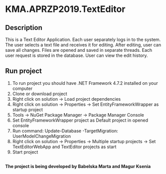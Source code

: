 # KMA.APRZP2019.TextEditor

## Description

This is a Text Editor Application. 
Each user separately logs in to the system. The user selects a text file and receives it for editing. After editing, user can save all
changes. Files are opened and saved in separate threads. Each user request is stored in the database. User can view the edit history.

## Run project

1. To run project you should have .NET Framework 4.7.2 installed on your computer
2. Clone or download project
3. Right click on solution -> Load project dependencies
4. Right click on solution -> Properties -> Set EntityFrameworkWrapper as startup project
5. Tools -> NuGet Package Manager -> Package Manager Console
6. Set EntityFrameworkWrapper project as Default project in opened console
7. Run command: Update-Database -TargetMigration: UserModelChangeMigration
8. Right click on solution -> Properties -> Multiple startup projects -> Set TextEditorWebApp and TextEditor projects as start
9. Start project


##

<b> The project is being developed by Babelska Marta and Magur Ksenia </b>
